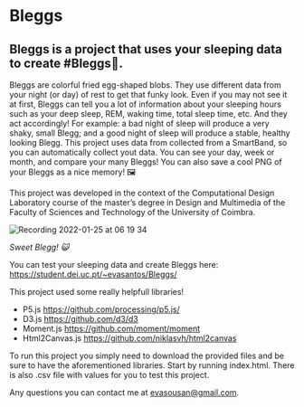 # Bleggs
## Bleggs is a project that uses your sleeping data to create #Bleggs🍳. 
Bleggs are colorful fried egg-shaped blobs. They use different data from your night (or day) of rest to get that funky look. Even if you may not see it at first, Bleggs can tell you a lot of information about your sleeping hours such as your deep sleep, REM, waking time, total sleep time, etc. And they act accordingly! For example: a bad night of sleep will produce a very shaky, small Blegg; and a good night of sleep will produce a stable, healthy looking Blegg. This project uses data from collected from a SmartBand, so you can automatically collect yout data. You can see your day, week or month, and compare your many Bleggs! You can also save a cool PNG of your Bleggs as a nice memory! 🖼️

This project was developed in the context of the Computational Design Laboratory course of the master’s degree in Design and Multimedia of the Faculty of Sciences and Technology of the University of Coimbra.

![Recording 2022-01-25 at 06 19 34](https://user-images.githubusercontent.com/58823281/150921975-701bef5f-7840-40be-9261-39b98fbb3f06.gif)

*Sweet Blegg! 😺*

You can test your sleeping data and create Bleggs here: https://student.dei.uc.pt/~evasantos/Bleggs/

This project used some really helpfull libraries!
- P5.js https://github.com/processing/p5.js/
- D3.js https://github.com/d3/d3
- Moment.js https://github.com/moment/moment
- Html2Canvas.js https://github.com/niklasvh/html2canvas

To run this project you simply need to download the provided files and be sure to have the aforementioned libraries. Start by running index.html. There is also .csv file with values for you to test this project.

Any questions you can contact me at evasousan@gmail.com.
